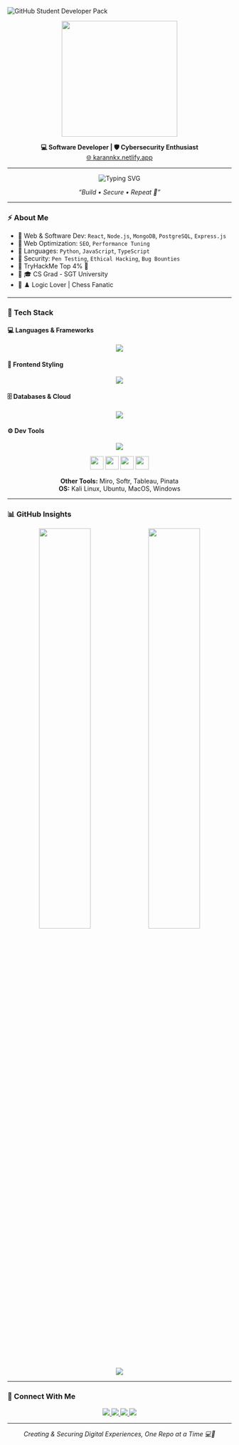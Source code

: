 ![GitHub Student Developer Pack](https://img.shields.io/badge/GitHub%20Student%20Pack-Active-brightgreen?logo=github)



<p align="center">
  <img src="https://res.cloudinary.com/duwg1mctb/image/upload/v1749488207/giphy-ezgif.com-speed_webme5.gif" width="260" />
</p>

<p align="center">
  <b>💻 Software Developer | 🛡️ Cybersecurity Enthusiast</b><br/>
  <a href="https://karannkx.netlify.app" target="_blank">🌐 karannkx.netlify.app</a>
</p>

---

<p align="center">
  <img src="https://readme-typing-svg.demolab.com?font=Fira+Code&pause=1000&color=00BFFF&width=435&lines=%F0%9F%A7%91%E2%80%8D%F0%9F%92%BB+Build+%E2%80%A2+%F0%9F%9B%A1%EF%B8%8F+Secure+%E2%80%A2+%F0%9F%94%81+Repeat" alt="Typing SVG" />
</p>

<p align="center"><i>“Build • Secure • Repeat 🔁”</i></p>

---

### ⚡ About Me

- 🔹 Web & Software Dev: `React`, `Node.js`, `MongoDB`, `PostgreSQL`, `Express.js`
- 🔹 Web Optimization: `SEO`, `Performance Tuning`
- 🔹 Languages: `Python`, `JavaScript`, `TypeScript`
- 🔹 Security: `Pen Testing`, `Ethical Hacking`, `Bug Bounties`
- 🔹 TryHackMe Top 4% 🧠
- 🔹 🎓 CS Grad - SGT University  
- 🔹 ♟️ Logic Lover | Chess Fanatic

---

### 🧠 Tech Stack

#### 💻 Languages & Frameworks
<p align="center">
  <img src="https://skillicons.dev/icons?i=python,js,typescript,react,nodejs,express,flask,wordpress" />
</p>

#### 🎨 Frontend Styling
<p align="center">
  <img src="https://skillicons.dev/icons?i=html,css,tailwind,scss,bootstrap" />
</p>

#### 🗄️ Databases & Cloud
<p align="center">
  <img src="https://skillicons.dev/icons?i=mongodb,postgres,firebase,cloudflare" />
</p>

#### ⚙️ Dev Tools
<p align="center">
  <img src="https://skillicons.dev/icons?i=git,github,jira,vscode" />
</p>

<p align="center">
  <img src="https://img.icons8.com/color/48/000000/metasploit.png" height="30"/>
  <img src="https://img.icons8.com/color/48/000000/sql.png" height="30"/>
  <img src="https://img.icons8.com/color/48/000000/nmap.png" height="30"/>
  <img src="https://cdn.jsdelivr.net/gh/devicons/devicon/icons/linux/linux-original.svg" height="30"/>
</p>

<p align="center">
  <b>Other Tools:</b> Miro, Softr, Tableau, Pinata  
  <br/>
  <b>OS:</b> Kali Linux, Ubuntu, MacOS, Windows
</p>

---

### 📊 GitHub Insights

<p align="center">
  <img src="https://github-readme-stats.vercel.app/api?username=Karannkx&show_icons=true&theme=tokyonight&hide_border=false&count_private=true" width="48%" />
  <img src="https://github-readme-streak-stats.herokuapp.com?user=Karannkx&theme=tokyonight&hide_border=false" width="48%" />
</p>

<p align="center">
  <img src="https://github-readme-stats.vercel.app/api/top-langs/?username=Karannkx&layout=compact&theme=tokyonight&hide_border=false" />
</p>

---

### 🔗 Connect With Me

<p align="center">
  <a href="https://karannkx.netlify.app" target="_blank">
    <img src="https://img.shields.io/badge/Portfolio-00fff7?style=for-the-badge&logo=vercel&logoColor=white"/>
  </a>
  <a href="https://github.com/Karannkx" target="_blank">
    <img src="https://img.shields.io/badge/GitHub-171515?style=for-the-badge&logo=github&logoColor=00fff7"/>
  </a>
  <a href="https://www.linkedin.com/in/karannkx" target="_blank">
    <img src="https://img.shields.io/badge/LinkedIn-0077B5?style=for-the-badge&logo=linkedin&logoColor=white"/>
  </a>
  <a href="https://www.hackerrank.com/Karannkx" target="_blank">
    <img src="https://img.shields.io/badge/HackerRank-2EC866?style=for-the-badge&logo=hackerrank&logoColor=white"/>
  </a>
</p>

---

<p align="center"><i>Creating & Securing Digital Experiences, One Repo at a Time 💻🔐</i></p>
